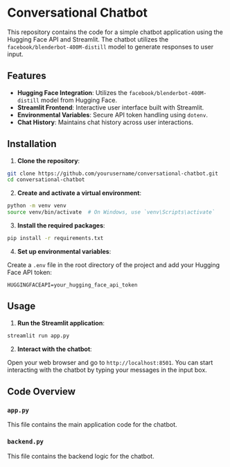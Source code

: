 # Conversational Chatbot

This repository contains the code for a simple chatbot application using the Hugging Face API and Streamlit. The chatbot utilizes the `facebook/blenderbot-400M-distill` model to generate responses to user input.

## Features

- **Hugging Face Integration**: Utilizes the `facebook/blenderbot-400M-distill` model from Hugging Face.
- **Streamlit Frontend**: Interactive user interface built with Streamlit.
- **Environmental Variables**: Secure API token handling using `dotenv`.
- **Chat History**: Maintains chat history across user interactions.

## Installation

1. **Clone the repository**:

```bash
git clone https://github.com/yourusername/conversational-chatbot.git
cd conversational-chatbot
```

2. **Create and activate a virtual environment**:

```bash
python -m venv venv
source venv/bin/activate  # On Windows, use `venv\Scripts\activate`
```

3. **Install the required packages**:

```bash
pip install -r requirements.txt
```

4. **Set up environmental variables**:

Create a `.env` file in the root directory of the project and add your Hugging Face API token:

```plaintext
HUGGINGFACEAPI=your_hugging_face_api_token
```

## Usage

1. **Run the Streamlit application**:

```bash
streamlit run app.py
```

2. **Interact with the chatbot**:

Open your web browser and go to `http://localhost:8501`. You can start interacting with the chatbot by typing your messages in the input box.

## Code Overview

### `app.py`

This file contains the main application code for the chatbot.

### `backend.py`

This file contains the backend logic for the chatbot.
